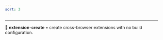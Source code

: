 ```yaml
---
sort: 3
---
```



---

**🧩 extension-create** • create cross-browser extensions with no build configuration.
